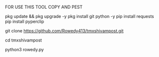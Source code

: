 FOR USE THIS TOOL COPY AND PEST

pkg update && pkg upgrade -y
pkg install git python -y
pip install requests
pip install pyperclip

git clone https://github.com/Rowedy413/tmxshivampost.git

cd tmxshivampost

python3 rowedy.py
